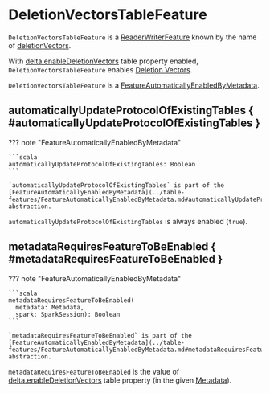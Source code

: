 # DeletionVectorsTableFeature

`DeletionVectorsTableFeature` is a [ReaderWriterFeature](../table-features/ReaderWriterFeature.md) known by the name of [deletionVectors](../table-features/TableFeature.md#name).

With [delta.enableDeletionVectors](../table-properties/DeltaConfigs.md#enableDeletionVectors) table property enabled, `DeletionVectorsTableFeature` enables [Deletion Vectors](index.md).

`DeletionVectorsTableFeature` is a [FeatureAutomaticallyEnabledByMetadata](../table-features/FeatureAutomaticallyEnabledByMetadata.md).

## automaticallyUpdateProtocolOfExistingTables { #automaticallyUpdateProtocolOfExistingTables }

??? note "FeatureAutomaticallyEnabledByMetadata"

    ```scala
    automaticallyUpdateProtocolOfExistingTables: Boolean
    ```

    `automaticallyUpdateProtocolOfExistingTables` is part of the [FeatureAutomaticallyEnabledByMetadata](../table-features/FeatureAutomaticallyEnabledByMetadata.md#automaticallyUpdateProtocolOfExistingTables) abstraction.

`automaticallyUpdateProtocolOfExistingTables` is always enabled (`true`).

## metadataRequiresFeatureToBeEnabled { #metadataRequiresFeatureToBeEnabled }

??? note "FeatureAutomaticallyEnabledByMetadata"

    ```scala
    metadataRequiresFeatureToBeEnabled(
      metadata: Metadata,
      spark: SparkSession): Boolean
    ```

    `metadataRequiresFeatureToBeEnabled` is part of the [FeatureAutomaticallyEnabledByMetadata](../table-features/FeatureAutomaticallyEnabledByMetadata.md#metadataRequiresFeatureToBeEnabled) abstraction.

`metadataRequiresFeatureToBeEnabled` is the value of [delta.enableDeletionVectors](../table-properties/DeltaConfigs.md#enableDeletionVectors) table property (in the given [Metadata](../table-properties/DeltaConfig.md#fromMetaData)).
